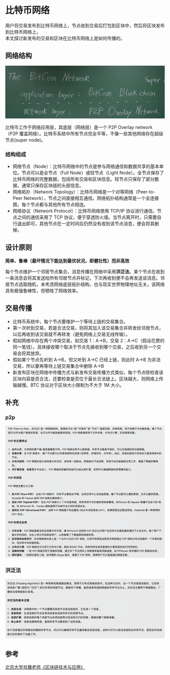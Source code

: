 # 比特币网络

用户将交易发布到比特币网络上，节点收到交易后打包到区块中，然后将区块发布到比特币网络上。  
本文探讨新发布的交易和区块在比特币网络上是如何传播的。

## 网络结构

![alt text](image-4.png)

比特币工作于网络应用层，其底层（网络层）是一个 P2P Overlay network（P2P 覆盖网络）。比特币系统中所有节点完全平等，不像一些其他网络存在超级节点(super node)。

### 结构组成

- 网络节点（Node）：比特币网络中的节点是参与网络通信和数据共享的基本单位。节点可以是全节点（Full Node）或轻节点（Light Node）。全节点保存了比特币网络的完整数据，包括所有交易和区块信息。轻节点只保存了部分数据，通常只保存区块链的头部信息。
- 网络拓扑（Network Topology）：比特币网络是一个对等网络（Peer-to-Peer Network），节点之间直接相互通信。网络拓扑结构通常是一个全连接图，每个节点都与其他所有节点相连。
- 网络协议（Network Protocol）：比特币网络使用 TCP/IP 协议进行通信。节点之间的通信采用了 TCP 协议，便于穿透防火墙。当节点离开时，只需要自行退出即可，其他节点在一定时间后仍然没有收到该节点消息，便会将其删掉。

## 设计原则

**简单、鲁棒（最坏情况下能达到最优状况，即健壮性）而非高效**

每个节点维护一个邻居节点集合，消息传播在网络中采用**洪泛法**。某个节点在收到一条消息会将其发送给所有邻居节点并标记，下次再收到便不会再发送该消息。邻居节点选取随机，未考虑网络底层拓扑结构，也与现实世界物理地址无关。该网络具有极强鲁棒性，但牺牲了网络效率。

## 交易传播

- 比特币系统中，每个节点要维护一个等待上链的交易集合。
- 第一次听到交易，若是合法交易，则将其加入该交易集合并转发给邻居节点，以后再收到该交易就不再转发（避免网络上交易无线传输）。
- 假如网络中存在两个冲突交易，如交易 1：A->B，交易 2：A->C（假设花费的同一笔钱）。具体接收哪个取决于节点先接收到哪个交易，之后收到另一个交易会将其放弃。
- 假如某个节点先听到 A->B，但又听到 A->C 已经上链，则此时 A->B 为非法交易，所以要再等待上链交易集合中删除 A->B
- 新发布区块在网络中传播方式与新发布交易传播方式类似，每个节点除检查该区块内容是否合法，还要检查是否位于最长合法链上。区块越大，则网络上传输越慢。BTC 协议对于区块大小限制为不大于 1M 大小。

## 补充

### p2p

![alt text](image-5.png)

### 洪泛法

![alt text](image-6.png)

## 参考

[北京大学肖臻老师《区块链技术与应用》](https://www.bilibili.com/video/av37065233/?p=6)
